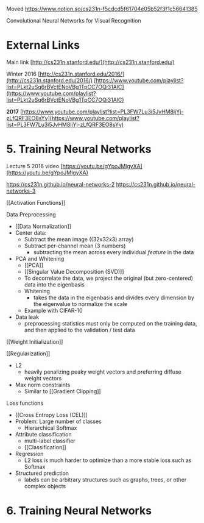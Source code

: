 
Moved
https://www.notion.so/cs231n-f5cdcd5f61704e05b52f3f1c56641385

Convolutional Neural Networks for Visual Recognition

# External Links

Main link
[http://cs231n.stanford.edu/](http://cs231n.stanford.edu/)

Winter 2016
[http://cs231n.stanford.edu/2016/](http://cs231n.stanford.edu/2016/)
[https://www.youtube.com/playlist?list=PLkt2uSq6rBVctENoVBg1TpCC7OQi31AlC](https://www.youtube.com/playlist?list=PLkt2uSq6rBVctENoVBg1TpCC7OQi31AlC)

**2017**
[https://www.youtube.com/playlist?list=PL3FW7Lu3i5JvHM8ljYj-zLfQRF3EO8sYv](https://www.youtube.com/playlist?list=PL3FW7Lu3i5JvHM8ljYj-zLfQRF3EO8sYv)


# 5. Training Neural Networks

Lecture 5
2016 video
[https://youtu.be/gYpoJMlgyXA](https://youtu.be/gYpoJMlgyXA)

https://cs231n.github.io/neural-networks-2
https://cs231n.github.io/neural-networks-3

[[Activation Functions]]

Data Preprocessing
- [[Data Normalization]]
- Center data:
	- Subtract the mean image ((32x32x3) array)
	- Subtract per-channel mean (3 numbers)
		- subtracting the mean across every individual _feature_ in the data
- PCA and Whitening
	- [[PCA]]
	- [[Singular Value Decomposition (SVD)]]
	- To decorrelate the data, we project the original (but zero-centered) data into the eigenbasis
	- Whitening
		- takes the data in the eigenbasis and divides every dimension by the eigenvalue to normalize the scale
	- Example with CIFAR-10
- Data leak
	- preprocessing statistics must only be computed on the training data, and then applied to the validation / test data

[[Weight Initialization]]

[[Regularization]]
- L2
	- heavily penalizing peaky weight vectors and preferring diffuse weight vectors
- Max norm constraints
	- Similar to [[Gradient Clipping]]

Loss functions
- [[Cross Entropy Loss (CEL)]]
- Problem: Large number of classes
	- Hierarchical Softmax
- Attribute classification
	- multi-label classifier
	- [[Classification]]
- Regression
	- L2 loss is much harder to optimize than a more stable loss such as Softmax
- Structured prediction
	- labels can be arbitrary structures such as graphs, trees, or other complex objects



# 6. Training Neural Networks